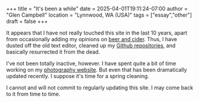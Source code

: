 +++
title = "It's been a while"
date = 2025-04-01T19:11:24-07:00
author = "Glen Campbell"
location = "Lynnwood, WA (USA)"
tags = ["essay","other"]
draft = false
+++

It appears that I have not really touched this site in the last 10
years, apart from occasionally adding my opinions on [beer and
cider](/essay/2023/05/cider-and-beer.html).  Thus, I have dusted
off the old text editor, cleaned up my [Github
repositories](https://github.com/gecampbell?tab=repositories), and
basically resurrected it from the dead.

I've not been totally inactive, however.  I have spent quite a bit
of time working on my [photography
website](https://glencampbell.photography).  But even that has been
dramatically updated recently.  I suppose it's time for a spring
cleaning.

I cannot and will not commit to regularly updating this site.  I
may come back to it from time to time.
